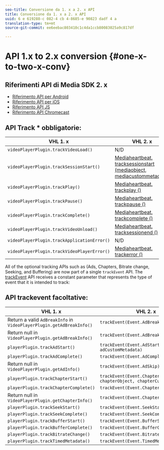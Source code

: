 ```yaml
---
seo-title: Conversione da 1. x a 2. x API
title: Conversione da 1. x a 2. x API
uuid: 6 e 619288-c 082-4 cb 4-8685-e 90823 dadf 4 a
translation-type: tm+mt
source-git-commit: ee6eebac803410c1c4da1ccb80083025a9c817df

---
```



# API 1.x to 2.x conversion {#one-x-to-two-x-conv}

## Riferimenti API di Media SDK 2. x

* [Riferimento API per Android](https://adobe-marketing-cloud.github.io/media-sdks/reference/android/index.html)
* [Riferimento API per iOS](https://adobe-marketing-cloud.github.io/media-sdks/reference/ios/index.html)
* [Riferimento API JS](https://adobe-marketing-cloud.github.io/media-sdks/reference/javascript/index.html)
* [Riferimento API Chromecast](https://adobe-marketing-cloud.github.io/media-sdks/reference/chromecast/index.html)

## API Track * obbligatorie:

| VHL 1. x  | VHL 2. x |
|---|---|
| `videoPlayerPlugin.trackVideoLoad()` | N/D |
| `videoPlayerPlugin.trackSessionStart()` | [Mediaheartbeat. tracksessionstart (mediaobject, mediacustommetadata)](https://adobe-marketing-cloud.github.io/media-sdks/reference/javascript/MediaHeartbeat.html#trackSessionStart) |
| `videoPlayerPlugin.trackPlay()` | [Mediaheartbeat. trackplay ()](https://adobe-marketing-cloud.github.io/media-sdks/reference/javascript/MediaHeartbeat.html#trackPlay) |
| `videoPlayerPlugin.trackPause()` | [Mediaheartbeat. trackpause ()](https://adobe-marketing-cloud.github.io/media-sdks/reference/javascript/MediaHeartbeat.html#trackPause) |
| `videoPlayerPlugin.trackComplete()` | [Mediaheartbeat. trackcomplete ()](https://adobe-marketing-cloud.github.io/media-sdks/reference/javascript/MediaHeartbeat.html#trackComplete) |
| `videoPlayerPlugin.trackVideoUnload()` | [Mediaheartbeat. tracksessionend ()](https://adobe-marketing-cloud.github.io/media-sdks/reference/javascript/MediaHeartbeat.html#trackSessionEnd) |
| `videoPlayerPlugin.trackApplicationError()` | N/D |
| `videoPlayerPlugin.trackVideoPlayerError()` | [Mediaheartbeat. trackerror ()](https://adobe-marketing-cloud.github.io/media-sdks/reference/javascript/MediaHeartbeat.html#trackError) |

All of the optional tracking APIs such as (Ads, Chapters, Bitrate change, Seeking, and Buffering) are now part of a single `trackEvent` API. The [trackEvent](https://adobe-marketing-cloud.github.io/media-sdks/reference/javascript/MediaHeartbeat.html#trackEvent) API receives a constant parameter that represents the type of event that it is intended to track:

## API trackevent facoltative:

| VHL 1. x | VHL 2. x |
|---|---|
| Return a valid `AdBreakInfo` in `VideoPlayerPlugin.getAdBreakInfo()` | `trackEvent(Event.AdBreakStart)` |
| Return null in `VideoPlayerPlugin.getAdBreakInfo()` | `trackEvent(Event.AdBreakComplete)` |
| `playerPlugin.trackAdStart()` | `trackEvent(Event.AdStart, adObject, adCustomMetadata)` |
| `playerPlugin.trackAdComplete()` | `trackEvent(Event.AdComplete)` |
| Return null in `VideoPlayerPlugin.getAdInfo()` | `trackEvent(Event.AdSkip)` |
| `playerPlugin.trackChapterStart()` | `trackEvent(Event.ChapterStart, chapterObject, chapterCustomMetadata)` |
| `playerPlugin.trackChapterComplete()` | `trackEvent(Event.ChapterComplete)` |
| Return null in `VideoPlayerPlugin.getChapterInfo()` | `trackEvent(Event.ChapterSkip)` |
| `playerPlugin.trackSeekStart()` | `trackEvent(Event.SeekStart)` |
| `playerPlugin.trackSeekComplete()` | `trackEvent(Event.SeekComplete)` |
| `playerPlugin.trackBufferStart()` | `trackEvent(Event.BufferStart)` |
| `playerPlugin.trackBufferComplete()` | `trackEvent(Event.BufferComplete)` |
| `playerPlugin.trackBitrateChange()` | `trackEvent(Event.BitrateChange)` |
| `playerPlugin.trackTimedMetadata()` | `trackEvent(Event.TimedMetadataUpdate)` |

